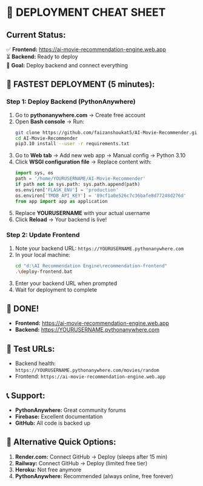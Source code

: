 # 🎯 DEPLOYMENT CHEAT SHEET

## Current Status:
✅ **Frontend:** https://ai-movie-recommendation-engine.web.app  
⏳ **Backend:** Ready to deploy  
🎯 **Goal:** Deploy backend and connect everything  

## 🚀 FASTEST DEPLOYMENT (5 minutes):

### Step 1: Deploy Backend (PythonAnywhere)
1. Go to **pythonanywhere.com** → Create free account
2. Open **Bash console** → Run:
   ```bash
   git clone https://github.com/faizanshoukat5/AI-Movie-Recommender.git
   cd AI-Movie-Recommender
   pip3.10 install --user -r requirements.txt
   ```
3. Go to **Web tab** → Add new web app → Manual config → Python 3.10
4. Click **WSGI configuration file** → Replace content with:
   ```python
   import sys, os
   path = '/home/YOURUSERNAME/AI-Movie-Recommender'
   if path not in sys.path: sys.path.append(path)
   os.environ['FLASK_ENV'] = 'production'
   os.environ['TMDB_API_KEY'] = '89cf1a0e526c7c36bafe8d77248d276d'
   from app import app as application
   ```
5. Replace **YOURUSERNAME** with your actual username
6. Click **Reload** → Your backend is live!

### Step 2: Update Frontend
1. Note your backend URL: `https://YOURUSERNAME.pythonanywhere.com`
2. In your local machine:
   ```bash
   cd "d:\AI Recommendation Engine\recommendation-frontend"
   .\deploy-frontend.bat
   ```
3. Enter your backend URL when prompted
4. Wait for deployment to complete

## 🎉 DONE!
- **Frontend:** https://ai-movie-recommendation-engine.web.app
- **Backend:** https://YOURUSERNAME.pythonanywhere.com

## 🔧 Test URLs:
- Backend health: `https://YOURUSERNAME.pythonanywhere.com/movies/random`
- Frontend: `https://ai-movie-recommendation-engine.web.app`

## 📞 Support:
- **PythonAnywhere:** Great community forums
- **Firebase:** Excellent documentation
- **GitHub:** All code is backed up

## 🎯 Alternative Quick Options:
1. **Render.com:** Connect GitHub → Deploy (sleeps after 15 min)
2. **Railway:** Connect GitHub → Deploy (limited free tier)
3. **Heroku:** Not free anymore
4. **PythonAnywhere:** Recommended (always online, free forever)
